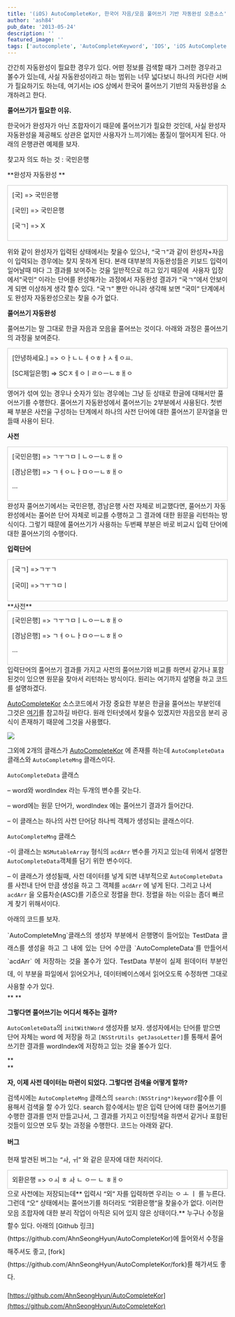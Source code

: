 ```yaml
---
title: '(iOS) AutoCompleteKor, 한국어 자음/모음 풀어쓰기 기반 자동완성 오픈소스'
author: 'ash84'
pub_date: '2013-05-24'
description: ''
featured_image: ''
tags: ['autocomplete', 'AutoCompleteKeyword', 'IOS', 'iOS AutoComplete', '자동완성', '자동완성 한국어']
---
```



<span style="font-size: 11pt;">간간히 자동완성이 필요한 경우가 있다. 어떤 정보를 검색할 때가 그러한 경우라고 볼수가 있는데, 사실 자동완성이라고 하는 범위는 너무 넓다보니 하나의 커다란 서버가 필요하기도 하는데, 여기서는 iOS 상에서 한국어 풀어쓰기 기반의 자동완성을 소개하려고 한다. </span>

<span style="font-size: 11pt;">**풀어쓰기가 필요한 이유.** </span>

<span style="font-size: 11pt;">한국어가 완성자가 아닌 조합자이기 때문에 풀어쓰기가 필요한 것인데, 사실 완성자 자동완성을 제공해도</span><span style="font-size: 11pt;"> 상관은 없지만 사용자가 느끼기에는 품질이 떨어지게 된다. 아래의 은행관련 </span><span style="font-size: 11pt;">예제를 보자. </span>

<span style="font-size: 11pt;">  
</span>

<span style="font-size: 11pt;">찾고자 의도 하는 것 : 국민은행 </span>

<span style="font-size: 11pt;">**완성자 자동완성 **</span>

<div class="txc-textbox" style="border: 1px solid rgb(203, 203, 203); background-color: rgb(255, 255, 255); padding: 10px;"><span style="font-size: 11pt;">[국] => 국민은행</span>

<span style="font-size: 11pt;">[국민] => 국민은행</span>

<span style="font-size: 11pt;">[국ㄱ] => X</span>

</div><span style="font-size: 11pt;">  
</span>

<span style="font-size: 11pt;">위와 같이 완성자가 입력된 상태에서는 찾을수 있으나, “국ㄱ”과 같이 완성자+자음이 입력되는 경우에는 찾지 못하게 된다. 본래 대부분의 자동완성들은 키보드 입력이 일어날때 마다 그 결과를 보여주는 것을 일반적으로 하고 있기 때문에  사용자 입장에서”국민” 이라는 단어를 완성해가는 과정에서 자동완성 결과가 “국ㄱ”에서 안보이게 되면 이상하게 생각 할수 있다. “국ㄱ” 뿐만 아니라 생각해 보면 “국미” 단계에서도 완성자 자동완성으로는 찾을 수가 없다. </span>

<span style="font-size: 11pt;">**풀어쓰기 자동완성**</span>

<span style="font-size: 11pt;">풀어쓰기는 말 그대로 한글 자음과 모음을 풀어쓰는 것이다. 아래와 과정은 풀어쓰기의 과정을 보여준다. </span>

<div class="txc-textbox" style="border: 1px solid rgb(203, 203, 203); background-color: rgb(255, 255, 255); padding: 10px;"><span style="font-size: 11pt;">[안녕하세요.] => ㅇㅏㄴㄴㅕㅇㅎ</span><span style="font-size: 11pt;">ㅏㅅ</span><span style="font-size: 11pt;">ㅔ</span><span style="font-size: 11pt;">ㅇㅛ.</span>

<span style="font-size: 11pt;">[SC제일은행] => SCㅈㅔㅇㅣㄹㅇㅡㄴㅎㅐㅇ</span>

</div><span style="font-size: 11pt;">영어가 섞여 있는 경우나 숫자가 있는 경우에는 그냥 둔 상태로 한글에 대해서만 풀어쓰기를 수행한다. 풀어쓰기 자동완성에서 풀어쓰기는 2부분에서 사용된다. 첫번째 부분</span><span style="font-size: 11pt;">은 사전을 구성하는 단계에서 하나의 사전 단어에 대한 풀어쓰기 문자열을 만들때 사용이 된다. </span>

<span style="font-size: 11pt;">**사전**</span>

<div class="txc-textbox" style="border: 1px solid rgb(203, 203, 203); background-color: rgb(255, 255, 255); padding: 10px;"><span style="font-size: 11pt;">[국민은행] => ㄱㅜㄱㅁㅣㄴㅇㅡㄴㅎㅐㅇ</span>

<span style="font-size: 11pt;">[경남은행] => ㄱㅕㅇㄴㅏㅁㅇㅡㄴㅎㅐㅇ</span>

<span style="font-size: 11pt;">…</span>

</div><span style="font-size: 11pt;">완성자 풀어쓰기에서는 국민은행, 경남은행 사전 자체로 비교했다면, 풀어쓰기 자동완성에서는 풀어쓴 단어 자체로 비교를 수행하고 그 결과에 대한 원문을 리턴하는 방식이다. 그렇기 때문에 풀어쓰기가 사용하는 두번째 부분은 바로 비교시 입력 단어에 대한 풀어쓰기의 수행이다. </span>

<span style="font-size: 11pt;">**입력단어**</span>

<div class="txc-textbox" style="border: 1px solid rgb(203, 203, 203); background-color: rgb(255, 255, 255); padding: 10px;"><span style="font-size: 11pt;">[국ㄱ] =></span><span style="font-size: 11pt; line-height: 1.5;">ㄱㅜㄱ</span>

<span style="font-size: 11pt;">[국미] =></span><span style="font-size: 11pt; line-height: 1.5;">ㄱㅜㄱㅁㅣ</span>

</div>  
<span style="font-size: 11pt;">**사전**</span>

<div class="txc-textbox" style="border: 1px solid rgb(203, 203, 203); background-color: rgb(255, 255, 255); padding: 10px;"><span style="font-size: 11pt;">[국민은행] => ㄱㅜㄱㅁㅣㄴㅇㅡㄴㅎㅐㅇ</span>

<span style="font-size: 11pt;">[경남은행] => ㄱㅕㅇㄴㅏㅁㅇㅡㄴㅎㅐㅇ</span>

<span style="font-size: 11pt;">…</span>

</div><span style="font-size: 11pt;">입력단어의 풀어쓰기 결과를 가지고 사전의 풀어쓰기와 비교를 하면서 같거나 포함된것이 있으면 원문을 찾아서 리턴하는 방식이다. 원리는 여기까지 설명을 하고 코드를 설명하겠다. </span>

<span style="font-size: 11pt;">[AutoCompleteKor](https://github.com/AhnSeongHyun/AutoCompleteKor) 소스코드에서 가장 중요한 부분은 한글을 풀어쓰는 부분인데 그것은 [여기](http://ash84.tistory.com/964)를 참고하길 바란다. 원래 인터넷에서 찾을수 있겠지만 자음모음 분리 공식이 존재하기 때문에 그것을 사용했다. </span>

<span style="font-size: 11pt;">  
</span>

![](http://ash84.net/wp-content/uploads/1/cfile21.uf.256F3340519E88AB042907.jpg)

<span style="font-size: 11pt;">  
</span>

<span style="font-size: 11pt;">그외에 2개의 클래스가 [AutoCompleteKor](https://github.com/AhnSeongHyun/AutoCompleteKor) 에 존재를 하는데 `AutoCompleteData` 클래스와 `AutoCompleteMng` 클래스이다. </span>

<span style="font-size: 11pt;">`AutoCompleteData` 클래스</span>

<span style="font-size: 11pt;">– word와 wordIndex 라는 두개의 변수를 갖는다. </span>

<span style="font-size: 11pt;">– word에는 원문 단어가, wordIndex 에는 풀어쓰기 결과가 들어간다. </span>

<span style="font-size: 11pt;">– 이 클래스는 하나의 사전 단어당 하나씩 객체가 생성되는 클래스이다. </span>

<span style="font-size: 11pt;">`AutoCompleteMng` 클래스 </span>

<span style="font-size: 11pt;">-이 클래스는 `NSMutableArray` 형식의 `acdArr` 변수</span><span style="font-size: 11pt;">를 가지고 있는데 위에서 설명한 `AutoCompleteData`객체를 담기 위한 변수이다. </span>

<span style="font-size: 11pt;">– 이 클래스가 생성될때, 사전 데이터를 넣게 되면 내부적으로 `AutoCompleteData`를 사전내 단어 만큼 생성을 하고 그 객체를 `acdArr` 에 넣게 된다. 그리고 나서 `acdArr` 을 오름차순(ASC)를 기준으로 정렬을 한다. 정렬을 하는 이유는 좀더 빠르게 찾기 위해서이다. </span>

<span style="font-size: 11pt;">아래의 코드를 보자. </span>

<script src="https://gist.github.com/AhnSeongHyun/5639321.js"></script>

<div style="text-align: justify; line-height: 2;"></div><div style="text-align: justify; line-height: 2;"><span style="font-size: 11pt;">`AutoCompleteMng`클래스의 생성자 부분에서 은행명이 들어있는 TestData 클래스를 생성을 하고 그 내에 있는 단어 수만큼 `AutoCompleteData`를 만들어서 `acdArr` 에 저장하는 것을 볼수가 있다. TestData 부분이 실제 원데이터 부분인데, 이 부분을 파일에서 읽어오거나, </span><span style="font-size: 11pt;">데이터베이스에서 읽어오도록 수정하면 그대로 사용할 수가 있다. </span></div><div style="text-align: justify; line-height: 2;"></div>**  
**

<span style="font-size: 11pt;">**그렇다면 풀어쓰기는 어디서 해주는 걸까?**</span>

<script src="https://gist.github.com/AhnSeongHyun/5639326.js"></script>

<span style="font-size: 11pt;">`AutoComleteData`의 `initWithWord`</span><span style="font-size: 11pt;"> 생성자를 보자. 생성자에서는 단어를 받으면 단어 자체는 word 에 저장을 하고 `[NSStrUtils getJasoLetter]`를 통해서 풀어쓰기한 결과를 wordIndex에 저장하고 있는 것을 볼수가 있다. </span>

**  
**

<span style="font-size: 11pt;">**자, 이제 사전 데이터는 마련이 되었다. 그렇다면 검색을 어떻게 할까?**</span>

<span style="font-size: 11pt;">검색시에는 `AutoCompleteMng` 클래스의 `search:(NSString*)keyword`함수를 이용해서 검색을 할 수가 있다. search 함수에서는 받은 입력 단어에 대한 풀어쓰기를 수행한 결과를 먼저 만들고나서, 그 결과를 가지고 이진탐색을 하면서 같거나 포함된 것들이 있으면 모두 찾는 과정을 수행한다. 코드는 아래와 같다. </span>

<script src="https://gist.github.com/AhnSeongHyun/5639387.js"></script>

<span style="font-size: 15px; line-height: 29px;">**버그**</span>

<span style="font-size: 11pt;">현재 발견된 버그는 “ㅘ, ㅟ” 와 같은 문자에 대한 처리이다. </span>

<div class="txc-textbox" style="border: 1px solid rgb(203, 203, 203); background-color: rgb(255, 255, 255); padding: 10px;"><span style="font-size: 11pt;">외환은행 => ㅇㅚ ㅎ ㅘ ㄴ ㅇㅡ ㄴ ㅎㅐㅇ</span>

</div><span style="font-size: 11pt;">으로 사전에는 저장되는데** 입력시 “외” 자를 입력하면 우리는 ㅇ ㅗ ㅣ 를 누른다. 그런데 “오” 상태에서는 풀어쓰기를 하더라도 “외환은행”을 찾을수가 없다. 이러한 모음 조합자에 대한 분리 작업이 아직은 되어 있지 않은 상태이다.** </span><span style="font-size: 11pt; line-height: 2;">누구나 수정을 할수 있다. 아래의 [Github 링크](https://github.com/AhnSeongHyun/AutoCompleteKor)에 들어와서 수정을 해주셔도 좋고, [fork](https://github.com/AhnSeongHyun/AutoCompleteKor/fork)를 해가셔도 좋다. </span>

<span style="line-height: 24px;">[https://github.com/AhnSeongHyun/AutoCompleteKor](https://github.com/AhnSeongHyun/AutoCompleteKor)</span>



